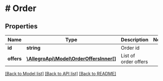 # # Order

## Properties

Name | Type | Description | Notes
------------ | ------------- | ------------- | -------------
**id** | **string** | Order id |
**offers** | [**\AllegroApi\Model\OrderOffersInner[]**](OrderOffersInner.md) | List of order offers |

[[Back to Model list]](../../README.md#models) [[Back to API list]](../../README.md#endpoints) [[Back to README]](../../README.md)
